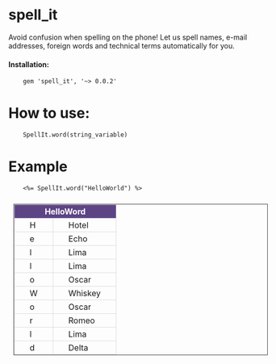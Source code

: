 # spell_it


Avoid confusion when spelling on the phone! Let us spell names, e-mail addresses, foreign words and technical terms automatically for you.

<h4>Installation:</h4>

		gem 'spell_it', '~> 0.0.2'

# How to use:
		SpellIt.word(string_variable)

# Example
		<%= SpellIt.word("HelloWorld") %>
<style type="text/css">
.spellWordTable{display:inline-block;border:1px solid #444;margin:10px}
.spellWordTable thead tr{background:#5d4485;color:#fff;}
.spellWordTable td,.spellWordTable th{padding:3px 30px;border:1px solid #ddd;}
</style>
<div style="text-align:center">
<table class="spellWordTable">
<thead><tr><th colspan="2" style="text-align: center;">HelloWord</th></tr></thead>
<tbody>
<tr><td>H</td><td>Hotel</td></tr>
<tr><td>e</td><td>Echo</td></tr>
<tr><td>l</td><td>Lima</td></tr>
<tr><td>l</td><td>Lima</td></tr>
<tr><td>o</td><td>Oscar</td></tr>
<tr><td>W</td><td>Whiskey</td></tr>
<tr><td>o</td><td>Oscar</td></tr>
<tr><td>r</td><td>Romeo</td></tr>
<tr><td>l</td><td>Lima</td></tr>
<tr><td>d</td><td>Delta</td></tr>
</tbody>
</table>
</div>

